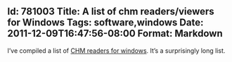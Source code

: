 Id: 781003
Title: A list of chm readers/viewers for Windows
Tags: software,windows
Date: 2011-12-09T16:47:56-08:00
Format: Markdown
--------------
I’ve compiled a list of [CHM readers for
windows](http://blog.kowalczyk.info/articles/chm-reader-viewer-for-windows.html).
It’s a surprisingly long list.

